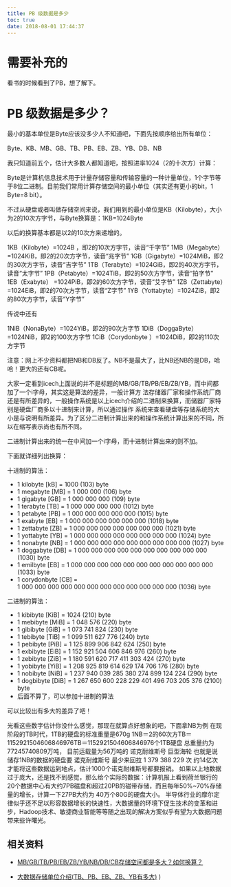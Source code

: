 ```yaml
---
title: PB 级数据是多少
toc: true
date: 2018-08-01 17:44:37
---
```

# 需要补充的

看书的时候看到了PB，想了解下。


# PB 级数据是多少？


最小的基本单位是Byte应该没多少人不知道吧，下面先按顺序给出所有单位：

Byte、KB、MB、GB、TB、PB、EB、ZB、YB、DB、NB

我只知道前五个，估计大多数人都知道吧，按照进率1024（2的十次方）计算：




Byte是计算机信息技术用于计量存储容量和传输容量的一种计量单位，1个字节等于8位二进制。目前我们常用计算存储空间的最小单位（其实还有更小的bit，1 Byte=8 bit）。

不过从硬盘或者叫做存储空间来说，我们用到的最小单位是KB（Kilobyte），大小为2的10次方字节，与Byte换算是：1KB=1024Byte

以后的换算基本都是以2的10次方来递增的。

1KB（Kilobyte）=1024B ，即2的10次方字节，读音“千字节”
1MB（Megabyte）=1024KiB，即2的20次方字节，读音“兆字节”
1GB（Gigabyte）=1024MiB，即2的30次方字节，读音“吉字节”
1TB（Terabyte）=1024GiB，即2的40次方字节，读音“太字节”
1PB（Petabyte）=1024TiB，即2的50次方字节，读音“拍字节”
1EB（Exabyte） =1024PiB，即2的60次方字节，读音“艾字节”
1ZB（Zettabyte）=1024EiB，即2的70次方字节，读音“Z字节”
1YB（Yottabyte）=1024ZiB，即2的80次方字节，读音“Y字节”

传说中还有

1NiB（NonaByte）=1024YiB，即2的90次方字节
1DiB（DoggaByte）=1024NiB，即2的100次方字节
1CiB（Corydonbyte ）=1024DiB，即2的110次方字节

注意：网上不少资料都把NB和DB反了。NB不是最大了，比NB还NB的是DB，哈哈！更大的还有CB呢。

大家一定看到icech上面说的并不是标题的MB/GB/TB/PB/EB/ZB/YB，而中间都加了一个i字母，其实这是算法的差异，一般计算方 法存储器厂家和操作系统厂商还是有所差异的，一般操作系统是以上icech介绍的二进制来换算，而储器厂家特别是硬盘厂商多以十进制来计算，所以通过操作 系统来查看硬盘等存储系统的大小是与说明有所差异。为了区分二进制计算出来的和操作系统计算出来的不同，所以在缩写表示尚也有所不同。

二进制计算出来的统一在中间加一个i字母，而十进制计算出来的则不加。

下面就详细列出换算：

十进制的算法：

- 1 kilobyte [kB] = 1000 (103) byte
- 1 megabyte [MB] = 1 000 000 (106) byte
- 1 gigabyte [GB] = 1 000 000 000 (109) byte
- 1 terabyte [TB] = 1 000 000 000 000 (1012) byte
- 1 petabyte [PB] = 1 000 000 000 000 000 (1015) byte
- 1 exabyte [EB] = 1 000 000 000 000 000 000 (1018) byte
- 1 zettabyte [ZB] = 1 000 000 000 000 000 000 000 (1021) byte
- 1 yottabyte [YB] = 1 000 000 000 000 000 000 000 000 (1024) byte
- 1 nonabyte [NB] = 1 000 000 000 000 000 000 000 000 000 (1027) byte
- 1 doggabyte [DB] = 1 000 000 000 000 000 000 000 000 000 000 (1030) byte
- 1 emilbyte [EB] = 1 000 000 000 000 000 000 000 000 000 000 000 (1033) byte
- 1 corydonbyte [CB] = 1 000 000 000 000 000 000 000 000 000 000 000 000 (1036) byte


二进制的算法：


- 1 kibibyte [KiB] = 1024 (210) byte
- 1 mebibyte [MiB] = 1 048 576 (220) byte
- 1 gibibyte [GiB] = 1 073 741 824 (230) byte
- 1 tebibyte [TiB] = 1 099 511 627 776 (240) byte
- 1 pebibyte [PiB] = 1 125 899 906 842 624 (250) byte
- 1 exbibyte [EiB] = 1 152 921 504 606 846 976 (260) byte
- 1 zebibyte [ZiB] = 1 180 591 620 717 411 303 424 (270) byte
- 1 yobibyte [YiB] = 1 208 925 819 614 629 174 706 176 (280) byte
- 1 nobibyte [NiB] = 1 237 940 039 285 380 274 899 124 224 (290) byte
- 1 dogbibyte [DiB] = 1 267 650 600 228 229 401 496 703 205 376 (2100) byte
- 后面不算了，可以参加十进制的算法


可以比较出有多大的差异了吧！

光看这些数字估计你没什么感觉，那现在就算点好想象的吧，下面拿NB为例
在现阶段的TB时代，1TB的硬盘的标准重量是670g
1NB＝2的60次方TB＝1152921504606846976TB＝1152921504606846976个1TB硬盘
总重量约为77245740809万吨， 目前运载量为56万吨的 诺克耐维斯号 巨型海轮
也就是说 储存1NB的数据的硬盘要 诺克耐维斯号 最少来回拉 1 379 388 229 次 约14亿次才能将这些数据运到地点，估计1000个诺克耐维斯号都要报销。
如果以上地数据过于庞大，还是找不到感觉，那么给个实际的数据：计算机报上看到荷兰银行的20个数据中心有大约7PB磁盘和超过20PB的磁带存储，而且每年50%~70%存储量的增长，计算一下27PB大约为 40万个80G的硬盘大小。
半导体行业的摩尔定律似乎还不足以形容数据增长的快速性，大数据量的环境下促生技术的变革和进步，Hadoop技术、敏捷商业智能等等随之出现的解决方案似乎有望为大数据问题带来些许曙光。



## 相关资料

- [MB/GB/TB/PB/EB/ZB/YB/NB/DB/CB存储空间都是多大？如何换算？](http://www.cnblogs.com/xjqlove1989/p/3879387.html)

- [大数据存储单位介绍(TB、PB、EB、ZB、YB有多大)](http://www.jb51.net/diannaojichu/86526.html)
)
